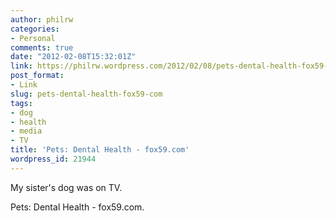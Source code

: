 ```yaml
---
author: philrw
categories:
- Personal
comments: true
date: "2012-02-08T15:32:01Z"
link: https://philrw.wordpress.com/2012/02/08/pets-dental-health-fox59-com/
post_format:
- Link
slug: pets-dental-health-fox59-com
tags:
- dog
- health
- media
- TV
title: 'Pets: Dental Health - fox59.com'
wordpress_id: 21944
---
```


My sister's dog was on TV.

Pets: Dental Health - fox59.com.
